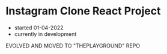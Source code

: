 # Instagram Clone React Project

- started 01-04-2022
- currently in development

EVOLVED AND MOVED TO "THEPLAYGROUND" REPO

